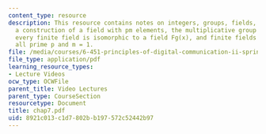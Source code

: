 ```yaml
---
content_type: resource
description: This resource contains notes on integers, groups, fields, polynomials,
  a construction of a field with pm elements, the multiplicative group of Fq is cyclic,
  every finite field is isomorphic to a field Fg(x), and finite fields Fpm exist for
  all prime p and m = 1.
file: /media/courses/6-451-principles-of-digital-communication-ii-spring-2005/8921c013c1d7802bb197572c52442b97_chap7.pdf
file_type: application/pdf
learning_resource_types:
- Lecture Videos
ocw_type: OCWFile
parent_title: Video Lectures
parent_type: CourseSection
resourcetype: Document
title: chap7.pdf
uid: 8921c013-c1d7-802b-b197-572c52442b97
---
```

